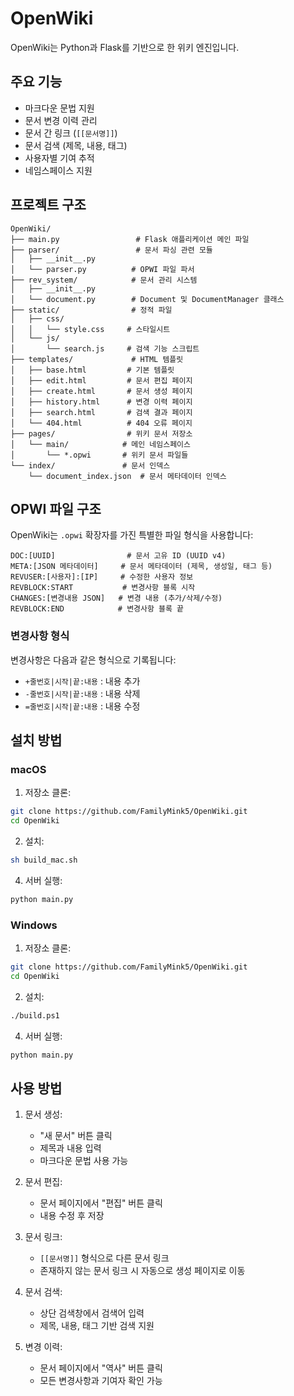 # OpenWiki

OpenWiki는 Python과 Flask를 기반으로 한 위키 엔진입니다.

## 주요 기능

- 마크다운 문법 지원
- 문서 변경 이력 관리
- 문서 간 링크 (`[[문서명]]`)
- 문서 검색 (제목, 내용, 태그)
- 사용자별 기여 추적
- 네임스페이스 지원

## 프로젝트 구조

```
OpenWiki/
├── main.py                 # Flask 애플리케이션 메인 파일
├── parser/                 # 문서 파싱 관련 모듈
│   ├── __init__.py
│   └── parser.py          # OPWI 파일 파서
├── rev_system/            # 문서 관리 시스템
│   ├── __init__.py
│   └── document.py        # Document 및 DocumentManager 클래스
├── static/                # 정적 파일
│   ├── css/
│   │   └── style.css     # 스타일시트
│   └── js/
│       └── search.js     # 검색 기능 스크립트
├── templates/             # HTML 템플릿
│   ├── base.html         # 기본 템플릿
│   ├── edit.html         # 문서 편집 페이지
│   ├── create.html       # 문서 생성 페이지
│   ├── history.html      # 변경 이력 페이지
│   ├── search.html       # 검색 결과 페이지
│   └── 404.html          # 404 오류 페이지
├── pages/                # 위키 문서 저장소
│   └── main/            # 메인 네임스페이스
│       └── *.opwi       # 위키 문서 파일들
└── index/               # 문서 인덱스
    └── document_index.json  # 문서 메타데이터 인덱스
```

## OPWI 파일 구조

OpenWiki는 `.opwi` 확장자를 가진 특별한 파일 형식을 사용합니다:

```
DOC:[UUID]                # 문서 고유 ID (UUID v4)
META:[JSON 메타데이터]     # 문서 메타데이터 (제목, 생성일, 태그 등)
REVUSER:[사용자]:[IP]     # 수정한 사용자 정보
REVBLOCK:START           # 변경사항 블록 시작
CHANGES:[변경내용 JSON]   # 변경 내용 (추가/삭제/수정)
REVBLOCK:END            # 변경사항 블록 끝
```

### 변경사항 형식

변경사항은 다음과 같은 형식으로 기록됩니다:
- `+줄번호|시작|끝:내용` : 내용 추가
- `-줄번호|시작|끝:내용` : 내용 삭제
- `=줄번호|시작|끝:내용` : 내용 수정

## 설치 방법

### macOS

1. 저장소 클론:
```bash
git clone https://github.com/FamilyMink5/OpenWiki.git
cd OpenWiki
```

2. 설치:
```bash
sh build_mac.sh
```

4. 서버 실행:
```bash
python main.py
```

### Windows

1. 저장소 클론:
```bash
git clone https://github.com/FamilyMink5/OpenWiki.git
cd OpenWiki
```

2. 설치:
```bash
./build.ps1
```

4. 서버 실행:
```bash
python main.py
```

## 사용 방법

1. 문서 생성:
   - "새 문서" 버튼 클릭
   - 제목과 내용 입력
   - 마크다운 문법 사용 가능

2. 문서 편집:
   - 문서 페이지에서 "편집" 버튼 클릭
   - 내용 수정 후 저장

3. 문서 링크:
   - `[[문서명]]` 형식으로 다른 문서 링크
   - 존재하지 않는 문서 링크 시 자동으로 생성 페이지로 이동

4. 문서 검색:
   - 상단 검색창에서 검색어 입력
   - 제목, 내용, 태그 기반 검색 지원

5. 변경 이력:
   - 문서 페이지에서 "역사" 버튼 클릭
   - 모든 변경사항과 기여자 확인 가능